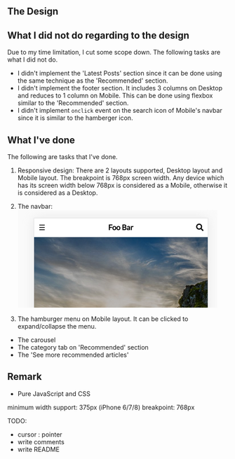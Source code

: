 ## The Design

## What I did not do regarding to the design

Due to my time limitation, I cut some scope down. The following tasks are what I did not do.

- I didn't implement the 'Latest Posts' section since it can be done using the same technique as the 'Recommended' section.
- I didn't implement the footer section. It includes 3 columns on Desktop and reduces to 1 column on Mobile. This can be done using flexbox similar to the 'Recommended' section.
- I didn't implement `onclick` event on the search icon of Mobile's navbar since it is similar to the hamberger icon.

## What I've done

The following are tasks that I've done.

1. Responsive design: There are 2 layouts supported, Desktop layout and Mobile layout. The breakpoint is 768px screen width. Any device which has its screen width below 768px is considered as a Mobile, otherwise it is considered as a Desktop.
2. The navbar:
   ![navbar-mobile](docs/navbar-mobile.png 'Navbar on Mobile layout')

3. The hamburger menu on Mobile layout. It can be clicked to expand/collapse the menu.

- The carousel
- The category tab on 'Recommended' section
- The 'See more recommended articles'

## Remark

- Pure JavaScript and CSS

minimum width support: 375px (iPhone 6/7/8)
breakpoint: 768px

TODO:

- cursor : pointer
- write comments
- write README
